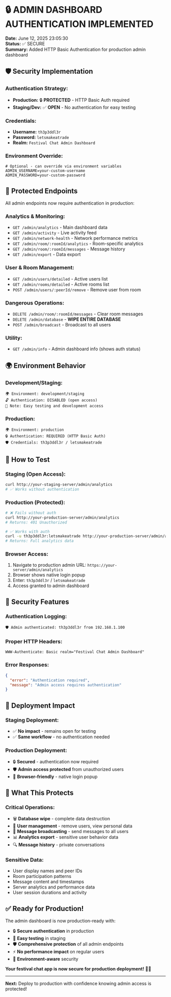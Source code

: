 # 🔒 ADMIN DASHBOARD AUTHENTICATION IMPLEMENTED

**Date:** June 12, 2025 23:05:30  
**Status:** ✅ SECURE  
**Summary:** Added HTTP Basic Authentication for production admin dashboard

## 🛡️ Security Implementation

### **Authentication Strategy:**
- **Production:** 🔒 **PROTECTED** - HTTP Basic Auth required
- **Staging/Dev:** ✅ **OPEN** - No authentication for easy testing

### **Credentials:**
- **Username:** `th3p3ddl3r`
- **Password:** `letsmakeatrade`
- **Realm:** `Festival Chat Admin Dashboard`

### **Environment Override:**
```env
# Optional - can override via environment variables
ADMIN_USERNAME=your-custom-username
ADMIN_PASSWORD=your-custom-password
```

## 🔐 Protected Endpoints

All admin endpoints now require authentication in production:

### **Analytics & Monitoring:**
- `GET /admin/analytics` - Main dashboard data
- `GET /admin/activity` - Live activity feed  
- `GET /admin/network-health` - Network performance metrics
- `GET /admin/room/:roomId/analytics` - Room-specific analytics
- `GET /admin/room/:roomId/messages` - Message history
- `GET /admin/export` - Data export

### **User & Room Management:**
- `GET /admin/users/detailed` - Active users list
- `GET /admin/rooms/detailed` - Active rooms list
- `POST /admin/users/:peerId/remove` - Remove user from room

### **Dangerous Operations:**
- `DELETE /admin/room/:roomId/messages` - Clear room messages
- `DELETE /admin/database` - **WIPE ENTIRE DATABASE** 
- `POST /admin/broadcast` - Broadcast to all users

### **Utility:**
- `GET /admin/info` - Admin dashboard info (shows auth status)

## 🌍 Environment Behavior

### **Development/Staging:**
```
🌍 Environment: development/staging
🔓 Authentication: DISABLED (open access)
📝 Note: Easy testing and development access
```

### **Production:**
```  
🌍 Environment: production
🔒 Authentication: REQUIRED (HTTP Basic Auth)
🛡️ Credentials: th3p3ddl3r / letsmakeatrade
```

## 🧪 How to Test

### **Staging (Open Access):**
```bash
curl http://your-staging-server/admin/analytics
# ✅ Works without authentication
```

### **Production (Protected):**
```bash
# ❌ Fails without auth
curl http://your-production-server/admin/analytics
# Returns: 401 Unauthorized

# ✅ Works with auth  
curl -u th3p3ddl3r:letsmakeatrade http://your-production-server/admin/analytics
# Returns: Full analytics data
```

### **Browser Access:**
1. Navigate to production admin URL: `https://your-server/admin/analytics`
2. Browser shows native login popup
3. Enter: `th3p3ddl3r` / `letsmakeatrade`
4. Access granted to admin dashboard

## 🎯 Security Features

### **Authentication Logging:**
```
🛡️ Admin authenticated: th3p3ddl3r from 192.168.1.100
```

### **Proper HTTP Headers:**
```
WWW-Authenticate: Basic realm="Festival Chat Admin Dashboard"
```

### **Error Responses:**
```json
{
  "error": "Authentication required",
  "message": "Admin access requires authentication"
}
```

## 🔄 Deployment Impact

### **Staging Deployment:**
- ✅ **No impact** - remains open for testing
- ✅ **Same workflow** - no authentication needed

### **Production Deployment:**  
- 🔒 **Secured** - authentication now required
- 🛡️ **Admin access protected** from unauthorized users
- 📱 **Browser-friendly** - native login popup

## 🚨 What This Protects

### **Critical Operations:**
- 🗑️ **Database wipe** - complete data destruction
- 👥 **User management** - remove users, view personal data
- 📢 **Message broadcasting** - send messages to all users
- 📊 **Analytics export** - sensitive user behavior data
- 🔍 **Message history** - private conversations

### **Sensitive Data:**
- User display names and peer IDs
- Room participation patterns  
- Message content and timestamps
- Server analytics and performance data
- User session durations and activity

## ✅ Ready for Production!

The admin dashboard is now production-ready with:
- 🔒 **Secure authentication** in production
- 🧪 **Easy testing** in staging
- 🛡️ **Comprehensive protection** of all admin endpoints
- ⚡ **No performance impact** on regular users
- 🎯 **Environment-aware** security

**Your festival chat app is now secure for production deployment!** 🎪🔐

---

**Next:** Deploy to production with confidence knowing admin access is protected!